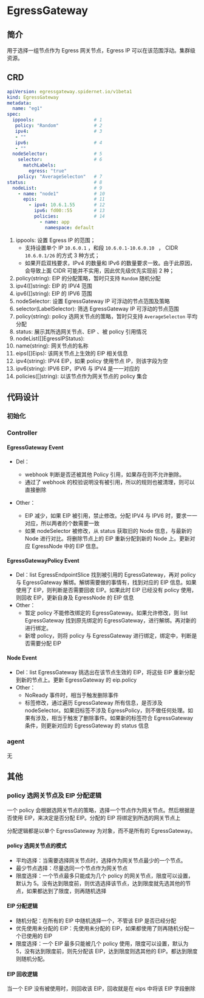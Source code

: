 # EgressGateway

## 简介

用于选择一组节点作为 Egress 网关节点，Egress IP 可以在该范围浮动。集群级资源。

## CRD

```yaml
apiVersion: egressgateway.spidernet.io/v1beta1
kind: EgressGateway
metadata:
  name: "eg1"
spec:                           
  ippools:                      # 1
   policy: "Random"             # 2
   ipv4:                        # 3
   - ""
   ipv6:                        # 4
   - ""
  nodeSelector:                 # 5
    selector:                   # 6
      matchLabels:
        egress: "true"
    policy: "AverageSelecton"   # 7
status:                         # 8
  nodeList:                     # 9
    - name: "node1"             # 10
      epis:                     # 11
        - ipv4: 10.6.1.55       # 12
          ipv6: fd00::55        # 13
          policies:             # 14
            - name: app
              namespace: default
```

1. ippools: 设置 Egress IP 的范围；
   * 支持设置单个 IP `10.6.0.1` ，和段 `10.6.0.1-10.6.0.10 ` ， CIDR `10.6.0.1/26`  的方式 3 种方式；
   * 如果开启双栈要求，IPv4 的数量和 IPv6 的数量要求一致。由于此原因，会导致上面 CIDR 可能并不实用，因此优先级优先实现前 2 种；
2. policy(string): EIP 的分配策略，暂时只支持 `Random` 随机分配
3. ipv4([]string): EIP 的 IPV4 范围
4. ipv6([]string): EIP 的 IPV6 范围
5. nodeSelector: 设置 EgressGateway IP 可浮动的节点范围及策略
6. selector(LabelSelector): 筛选 EgressGateway IP 可浮动的节点范围
7. policy(string): policy 选网关节点的策略，暂时只支持 `AverageSelecton` 平均分配
8. status: 展示其所选网关节点、EIP 、被 policy 引用情况
9. nodeList([]EgressIPStatus): 
10. name(string): 网关节点的名称
11. eips([]Eips): 该网关节点上生效的 EIP 相关信息
12. ipv4(string): IPV4 EIP，如果 policy 使用节点 IP，则该字段为空
13. ipv6(string): IPV6 EIP，IPV6 与 IPV4 是一一对应的
14. policies([]string): 以该节点作为网关节点的 policy 集合


## 代码设计

### 初始化

### Controller
#### EgressGateway Event
- Del：
  * webhook 判断是否还被其他 Policy 引用，如果存在则不允许删除。
  * 通过了 webhook 的校验说明没有被引用，所以的规则也被清理，则可以直接删除

- Other：
  * EIP 减少，如果 EIP 被引用，禁止修改。分配 IPV4 与 IPV6 时，要求一一对应，所以两者的个数需要一致
  * 如果 nodeSelector 被修改，从 status 获取旧的 Node 信息，与最新的 Node 进行对比。将删除节点上的 EIP 重新分配到新的 Node 上。更新对应 EgressNode 中的 EIP 信息。


#### EgressGatewayPolicy Event
- Del：list EgressEndpointSlice 找到被引用的 EgressGateway，再对 policy 与 EgressGateway 解绑。解绑需要做的事情有，找到对应的 EIP 信息。如果使用了 EIP，则判断是否需要回收 EIP。如果此时 EIP 已经没有 policy 使用，则回收 EIP，更新自身及 EgressNode 的 EIP 信息
- Other：
  * 暂定 policy 不能修改绑定的 EgressGateway。如果允许修改，则 list EgressGateway 找到原先绑定的 EgressGateway，进行解绑。再对新的进行绑定。
  * 新增 policy，则将 policy 与 EgressGateway 进行绑定，绑定中，判断是否需要分配 EIP

#### Node Event
- Del：list EgressGateway 挑选出在该节点生效的 EIP，将这些 EIP 重新分配到新的节点上。更新 EgressGateway 的 eip.policy 
- Other：
  * NoReady 事件时，相当于触发删除事件
  * 标签修改，通过遍历 EgressGateway 所有信息，是否涉及 nodeSelector。如果旧标签不涉及 EgressPolicy，则不做任何处理。如果有涉及，相当于触发了删除事件。如果新的标签符合 EgressGateway 条件，则更新对应的 EgressGateway 的 status 信息


### agent
无

## 其他
### policy 选网关节点及 EIP 分配逻辑
一个 policy 会根据选网关节点的策略，选择一个节点作为网关节点。然后根据是否使用 EIP，来决定是否分配 EIP。分配的 EIP 将绑定到所选的网关节点上

分配逻辑都是以单个 EgressGateway 为对象，而不是所有的 EgressGateway。

#### policy 选网关节点的模式
- 平均选择：当需要选择网关节点时，选择作为网关节点最少的一个节点。
- 最少节点选择：尽量选同一个节点作为网关节点
- 限度选择：一个节点最多只能成为几个 policy 的网关节点，限度可以设置，默认为 5。没有达到限度前，则优选选择该节点，达到限度就先选其他的节点，如果都达到了限度，则再随机选择


#### EIP 分配逻辑
- 随机分配：在所有的 EIP 中随机选择一个，不管该 EIP 是否已经分配
- 优先使用未分配的 EIP：先使用未分配的 EIP，如果都使用了则再随机分配一个已使用的 EIP
- 限度选择：一个 EIP 最多只能被几个 policy 使用，限度可以设置，默认为 5，没有达到限度前，则先分配该 EIP，达到限度则选其他的 EIP。都达到限度则随机分配。


#### EIP 回收逻辑
当一个 EIP 没有被使用时，则回收该 EIP，回收就是在 eips 中将该 EIP 字段删除